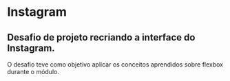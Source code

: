 # Instagram

## Desafio de projeto recriando a interface do Instagram.

O desafio teve como objetivo aplicar os conceitos aprendidos sobre flexbox durante o módulo.
